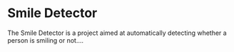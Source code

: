 # Smile Detector
 The Smile Detector is a project aimed at automatically detecting whether a person is smiling or not....
